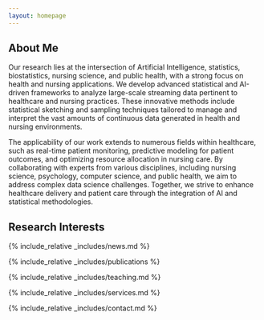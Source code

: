 ```yaml
---
layout: homepage
---
```


## About Me

Our research lies at the intersection of Artificial Intelligence, statistics, biostatistics, nursing science, and public health, with a strong focus on health and nursing applications. We develop advanced statistical and AI-driven frameworks to analyze large-scale streaming data pertinent to healthcare and nursing practices. These innovative methods include statistical sketching and sampling techniques tailored to manage and interpret the vast amounts of continuous data generated in health and nursing environments.

The applicability of our work extends to numerous fields within healthcare, such as real-time patient monitoring, predictive modeling for patient outcomes, and optimizing resource allocation in nursing care. By collaborating with experts from various disciplines, including nursing science, psychology, computer science, and public health, we aim to address complex data science challenges. Together, we strive to enhance healthcare delivery and patient care through the integration of AI and statistical methodologies.

## Research Interests



{% include_relative _includes/news.md %}

{% include_relative _includes/publications %}

{% include_relative _includes/teaching.md %}

{% include_relative _includes/services.md %}

{% include_relative _includes/contact.md %}
